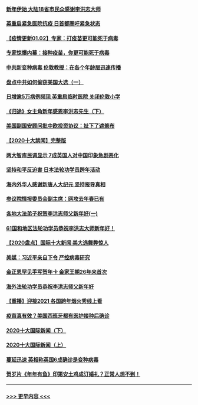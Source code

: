 #### [新年伊始 大陆18省市民众感谢李洪志大师](../pages/prog202/a103023256.md?t=01030601) 
#### [英重启紧急医院抗疫 日首都圈吁紧急状态](../pages/prog202/a103023262.md?t=01030601) 
#### [【疫情更新01.02】专家：打疫苗更可能死于病毒](../pages/prog202/a103020001.md?t=01030601) 
#### [专家惊爆内幕：接种疫苗，你更可能死于病毒](../pages/prog202/a103023064.md?t=01030601) 
#### [中共新变种病毒 伦敦教授：在各个年龄层迅速传播](../pages/prog202/a103022988.md?t=01030601) 
#### [盘点中共如何偷窃美国大选（一）](../pages/prog202/a103022824.md?t=01030601) 
#### [日增逾5万病例频现 英重启临时医院 关闭伦敦小学](../pages/prog202/a103022811.md?t=01030601) 
#### [《归途》女主角新年感恩李洪志先生（下）](../pages/prog202/a103022765.md?t=01030601) 
#### [美国副国安顾问批中欧投资协议：扯下了遮羞布](../pages/prog202/a103022705.md?t=01030601) 
#### [【2020十大禁闻】完整版](../pages/prog202/a103022702.md?t=01030601) 
#### [两大智库民调显示 7成英国人对中国印象急剧恶化](../pages/prog202/a103022686.md?t=01030601) 
#### [坚持和平反迫害  日本法轮功学员跨年活动](../pages/prog202/a103022530.md?t=01030601) 
#### [海内外华人感谢新唐人大纪元 坚持报导真相](../pages/prog202/a103022538.md?t=01030601) 
#### [参议院情报委员会副主席：网攻去年春已有](../pages/prog202/a103022535.md?t=01030601) 
#### [各地大法弟子祝贺李洪志师父新年好(一)](../pages/prog202/a103022456.md?t=01030601) 
#### [61国和地区法轮功学员恭祝李洪志大师新年好！](../pages/prog202/a103022268.md?t=01030601) 
#### [【2020盘点】国际十大新闻 美大选舞弊惊人](../pages/prog202/a103022226.md?t=01030601) 
#### [美媒：习近平亲自下令 严控病毒研究](../pages/prog202/a103022179.md?t=01030601) 
#### [金正恩罕见手写贺年卡 金家王朝26年来首次](../pages/prog202/a103022106.md?t=01030601) 
#### [海外法轮功学员恭祝李洪志师父新年好](../pages/prog202/a103022043.md?t=01030601) 
#### [【重播】迎接2021 各国跨年烟火秀线上看](../pages/prog202/a103021776.md?t=01030601) 
#### [疫苗真有效？美国西班牙都有医护接种后确诊](../pages/prog202/a103021963.md?t=01030601) 
#### [2020十大国际新闻（下）](../pages/prog202/a103021915.md?t=01030601) 
#### [2020十大国际新闻（上）](../pages/prog202/a103021902.md?t=01030601) 
#### [蔓延迅速 英相称英国6成确诊是变种病毒](../pages/prog202/a103021895.md?t=01030601) 
#### [贺岁片《年年有鱼》印第安土鸡成订婚礼？正常人想不到！](../pages/prog202/a103021631.md?t=01030601) 

----
#### [ >>> 更早内容 <<< ](../indexes/prog202-earlier.md)
